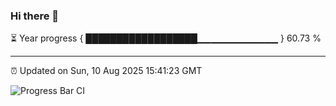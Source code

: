 ### Hi there 👋

⏳ Year progress { ██████████████████▁▁▁▁▁▁▁▁▁▁▁▁ } 60.73 %

---

⏰ Updated on Sun, 10 Aug 2025 15:41:23 GMT

![Progress Bar CI](https://github.com/IshwaranRudhara/GIT-ACTION/workflows/Progress%20Bar%20CI/badge.svg)
